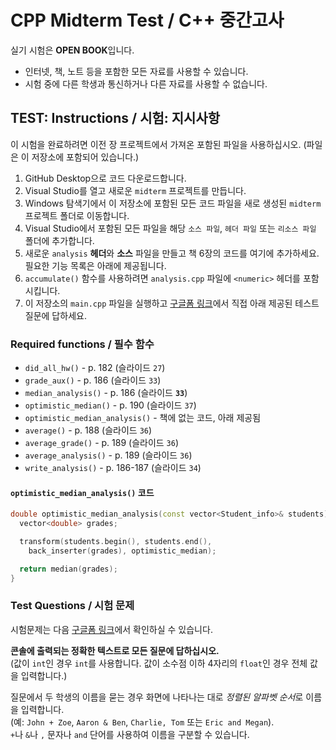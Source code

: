 # CPP Midterm Test / C++ 중간고사

실기 시험은 **OPEN BOOK**입니다. 

- 인터넷, 책, 노트 등을 포함한 모든 자료를 사용할 수 있습니다.
- 시험 중에 다른 학생과 통신하거나 다른 자료를 사용할 수 없습니다.

## **TEST:** Instructions / **시험:** 지시사항

이 시험을 완료하려면 이전 장 프로젝트에서 가져온 포함된 파일을 사용하십시오. (파일은 이 저장소에 포함되어 있습니다.)

1. GitHub Desktop으로 코드 다운로드합니다.
2. Visual Studio를 열고 새로운 `midterm` 프로젝트를 만듭니다.
3. Windows 탐색기에서 이 저장소에 포함된 모든 코드 파일을 새로 생성된 `midterm` 프로젝트 폴더로 이동합니다.
4. Visual Studio에서 포함된 모든 파일을 해당 `소스 파일`, `헤더 파일` 또는 `리소스 파일` 폴더에 추가합니다.
5. 새로운 `analysis` **헤더**와 **소스** 파일을 만들고 책 6장의 코드를 여기에 추가하세요. 필요한 기능 목록은 아래에 제공됩니다.
6. `accumulate()` 함수를 사용하려면 `analysis.cpp` 파일에 `<numeric>` 헤더를 포함시킵니다.
7. 이 저장소의 `main.cpp` 파일을 실행하고 [구글폼 링크](https://forms.gle/5yL8Az6oxV9TWVPL7)에서 직접 아래 제공된 테스트 질문에 답하세요.

### Required functions / 필수 함수

- `did_all_hw()` - p. 182 (슬라이드 `27`)
- `grade_aux()` - p. 186 (슬라이드 `33`)
- `median_analysis()` - p. 186 (슬라이드 **`33`**)
- `optimistic_median()` - p. 190 (슬라이드 `37`)
- `optimistic_median_analysis()` - 책에 없는 코드, 아래 제공됨
- `average()` - p. 188 (슬라이드 `36`)
- `average_grade()` - p. 189 (슬라이드 `36`)
- `average_analysis()` - p. 189 (슬라이드 `36`)
- `write_analysis()` - p. 186-187 (슬라이드 `34`)

#### `optimistic_median_analysis()` 코드

```cpp
double optimistic_median_analysis(const vector<Student_info>& students) {
  vector<double> grades;

  transform(students.begin(), students.end(),
    back_inserter(grades), optimistic_median);

  return median(grades);
}
```

### Test Questions / 시험 문제

시험문제는 다음 [구글폼 링크](https://forms.gle/5yL8Az6oxV9TWVPL7)에서 확인하실 수 있습니다.

**콘솔에 출력되는 정확한 텍스트로 모든 질문에 답하십시오.**<br>
(값이 `int`인 경우 `int`를 사용합니다. 값이 소수점 이하 4자리의 `float`인 경우 전체 값을 입력합니다.)

질문에서 두 학생의 이름을 묻는 경우 화면에 나타나는 대로 *정렬된 알파벳 순서*로 이름을 입력합니다.<br>
(예: `John + Zoe`, `Aaron & Ben`, `Charlie, Tom` 또는 `Eric and Megan`).<br>
`+`나 `&`나 `,` 문자나 `and` 단어를 사용하여 이름을 구분할 수 있습니다.
